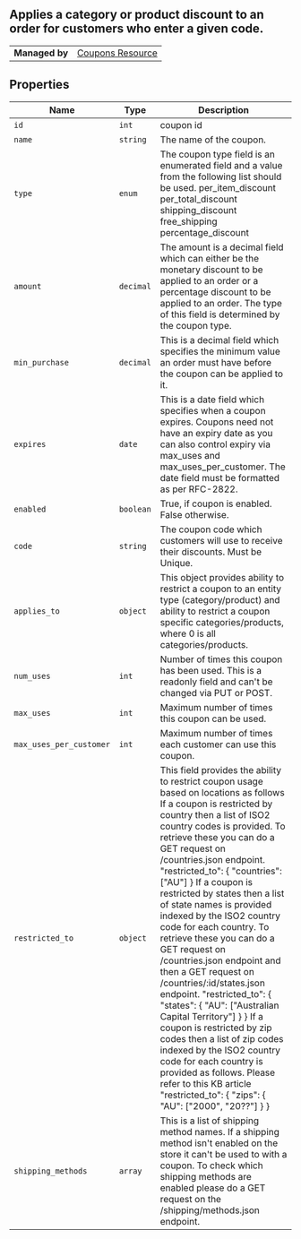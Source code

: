 ## Applies a category or product discount to an order for customers who enter a given code.

|||
|---|---|
| **Managed by** | [Coupons Resource](/api/stores/v2/coupons)


## Properties

| Name | Type | Description |
| --- | --- | --- |
| `id` | `int` | coupon id |
| `name` | `string` | The name of the coupon. |
| `type` | `enum` | The coupon type field is an enumerated field and a value from the following list should be used. per_item_discount per_total_discount shipping_discount free_shipping percentage_discount |
| `amount` | `decimal` | The amount is a decimal field which can either be the monetary discount to be applied to an order or a percentage discount to be applied to an order. The type of this field is determined by the coupon type. |
| `min_purchase` | `decimal` | This is a decimal field which specifies the minimum value an order must have before the coupon can be applied to it. |
| `expires` | `date` | This is a date field which specifies when a coupon expires. Coupons need not have an expiry date as you can also control expiry via max_uses and max_uses_per_customer. The date field must be formatted as per RFC-2822. |
| `enabled` | `boolean` | True, if coupon is enabled. False otherwise. |
| `code` | `string` | The coupon code which customers will use to receive their discounts. Must be Unique. |
| `applies_to` | `object` | This object provides ability to restrict a coupon to an entity type (category/product) and ability to restrict a coupon specific categories/products, where 0 is all categories/products. |
| `num_uses` | `int` | Number of times this coupon has been used. This is a readonly field and can't be changed via PUT or POST. |
| `max_uses` | `int` | Maximum number of times this coupon can be used. |
| `max_uses_per_customer` | `int` | Maximum number of times each customer can use this coupon. |
| `restricted_to` | `object` | This field provides the ability to restrict coupon usage based on locations as follows If a coupon is restricted by country then a list of ISO2 country codes is provided. To retrieve these you can do a GET request on /countries.json endpoint. "restricted_to": { "countries": ["AU"] } If a coupon is restricted by states then a list of state names is provided indexed by the ISO2 country code for each country. To retrieve these you can do a GET request on /countries.json endpoint and then a GET request on /countries/:id/states.json endpoint. "restricted_to": { "states": { "AU": ["Australian Capital Territory"] } } If a coupon is restricted by zip codes then a list of zip codes indexed by the ISO2 country code for each country is provided as follows. Please refer to this KB article "restricted_to": { "zips": { "AU": ["2000", "20??"] } } |
| `shipping_methods` | `array` | This is a list of shipping method names. If a shipping method isn't enabled on the store it can't be used to with a coupon. To check which shipping methods are enabled please do a GET request on the /shipping/methods.json endpoint. |